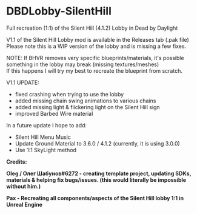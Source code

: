 # DBDLobby-SilentHill
Full recreation (1:1) of the Silent Hill (4.1.2) Lobby in Dead by Daylight

V1.1 of the Silent Hill Lobby mod is available in the Releases tab (.pak file) <br>
Please note this is a WIP version of the lobby and is missing a few fixes.

NOTE: If BHVR removes very specific blueprints/materials, it's possible something in the lobby may break (missing textures/meshes) <br>
If this happens I will try my best to recreate the blueprint from scratch.

V1.1 UPDATE:

- fixed crashing when trying to use the lobby
- added missing chain swing animations to various chains
- added missing light & flickering light on the Silent Hill sign
- improved Barbed Wire material

In a future update I hope to add: 

- Silent Hill Menu Music
- Update Ground Material to 3.6.0 / 4.1.2 (currently, it is using 3.0.0)
- Use 1:1 SkyLight method

**Credits:**

**Oleg / Олег Шабунов#6272 - creating template project, updating SDKs, materials & helping fix bugs/issues. (this would literally be impossible without him.)** <br>

**Pax - Recreating all components/aspects of the Silent Hill lobby 1:1 in Unreal Engine**

